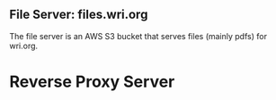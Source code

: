 ## File Server: files.wri.org 

The file server is an AWS S3 bucket that serves files (mainly pdfs) for wri.org.

# Reverse Proxy Server
